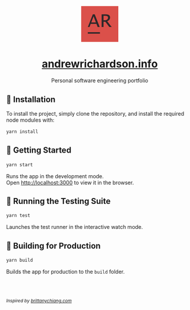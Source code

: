 <div align="center">
<img alt="AR_ Logo" src="./src/assets/images/ar_inverse.png" width="100" />
</div>

<h1 align="center"><a href="https://www.andrewrichardson.info/" target="_blank" rel="noopener noreferrer">andrewrichardson.info</a></h1>

<p align="center">Personal software engineering portfolio</p>

## 📖 Installation

To install the project, simply clone the repository, and install the required node modules with:

```sh
yarn install
```

## 🚀 Getting Started

```sh
yarn start
```

Runs the app in the development mode.\
Open [http://localhost:3000](http://localhost:3000) to view it in the browser.

## 🧪 Running the Testing Suite

```PowerShell
yarn test
```

Launches the test runner in the interactive watch mode.

## 🔨 Building for Production

```sh
yarn build
```

Builds the app for production to the `build` folder.

<br/>
<br/>

_<p style="font-size: 12px">Inspired by <a href="https://brittanychiang.com/" target="_blank" rel="noopener noreferrer">brittanychiang.com</a></p>_
